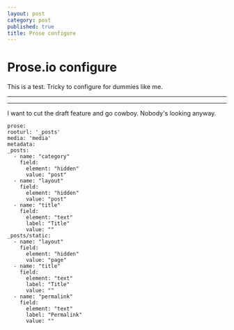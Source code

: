 ```yaml
---
layout: post
category: post
published: true
title: Prose configure
---
```

# Prose.io configure

This is a test. Tricky to configure for dummies like me.

***
<hr class="rule">

I want to cut the draft feature and go cowboy. Nobody's looking anyway.

    prose:
    rooturl: '_posts'
    media: 'media'
    metadata:
    _posts:
      - name: "category"
        field:
          element: "hidden"
          value: "post"
      - name: "layout"
        field:
          element: "hidden"
          value: "post"
      - name: "title"
        field:
          element: "text"
          label: "Title"
          value: ""
    _posts/static:
      - name: "layout"
        field:
          element: "hidden"
          value: "page"
      - name: "title"
        field:
          element: "text"
          label: "Title"
          value: ""
      - name: "permalink"
        field:
          element: "text"
          label: "Permalink"
          value: ""

